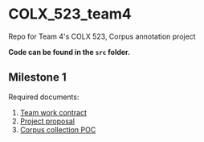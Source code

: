 # COLX_523_team4
Repo for Team 4's COLX 523, Corpus annotation project

**Code can be found in the `src` folder.**

## Milestone 1

Required documents:

1. [Team work contract](https://github.ubc.ca/dinganc/COLX_523_team4/blob/master/milestone1/1_teamwork_contract.ipynb)
2. [Project proposal](https://github.ubc.ca/dinganc/COLX_523_team4/blob/master/milestone1/2_project_proposal.md)
3. [Corpus collection POC](https://github.ubc.ca/dinganc/COLX_523_team4/blob/master/src/m1_corpus_poc.ipynb)